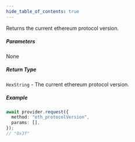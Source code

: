 ```yaml
---
hide_table_of_contents: true
---
```


<head>
  <meta
    name="description"
    content="Returns the current ethereum protocol version."
  />
</head>

<intro-end />

Returns the current ethereum protocol version.

##### Parameters

None

##### Return Type

`HexString` - The current ethereum protocol version.

##### Example

```typescript title="TypeScript"
await provider.request({
  method: "eth_protocolVersion",
  params: [],
});
// "0x3f"
```
